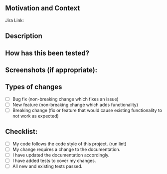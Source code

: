 <!--- Provide a general summary of your changes in the Title above -->
## Motivation and Context
<!--- Why is this change required? What problem does it solve? -->
<!--- If it fixes an open issue, please link to the issue here. -->

Jira Link:


## Description
<!--- Describe your changes in detail -->


## How has this been tested?
<!--- Please describe in detail how you tested your changes. -->
<!--- Include details of your testing environment, tests ran to see how -->
<!--- your change affects other areas of the code, etc. -->

## Screenshots (if appropriate):

## Types of changes
<!--- What types of changes does your code introduce? Put an `x` in all the boxes that apply: -->
- [ ] Bug fix (non-breaking change which fixes an issue)
- [ ] New feature (non-breaking change which adds functionality)
- [ ] Breaking change (fix or feature that would cause existing functionality to not work as expected)

## Checklist:
<!--- Go over all the following points, and put an `x` in all the boxes that apply. -->
<!--- If you're unsure about any of these, don't hesitate to ask. We're here to help! -->
- [ ] My code follows the code style of this project. (run lint)
- [ ] My change requires a change to the documentation.
- [ ] I have updated the documentation accordingly.
- [ ] I have added tests to cover my changes.
- [ ] All new and existing tests passed.
